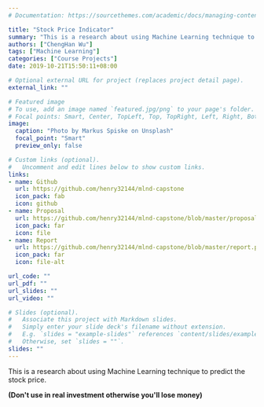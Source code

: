```yaml
---
# Documentation: https://sourcethemes.com/academic/docs/managing-content/

title: "Stock Price Indicator"
summary: "This is a research about using Machine Learning technique to predict the stock price."
authors: ["ChengHan Wu"]
tags: ["Machine Learning"]
categories: ["Course Projects"]
date: 2019-10-21T15:50:11+08:00

# Optional external URL for project (replaces project detail page).
external_link: ""

# Featured image
# To use, add an image named `featured.jpg/png` to your page's folder.
# Focal points: Smart, Center, TopLeft, Top, TopRight, Left, Right, BottomLeft, Bottom, BottomRight.
image:
  caption: "Photo by Markus Spiske on Unsplash"
  focal_point: "Smart"
  preview_only: false

# Custom links (optional).
#   Uncomment and edit lines below to show custom links.
links:
- name: Github
  url: https://github.com/henry32144/mlnd-capstone
  icon_pack: fab
  icon: github
- name: Proposal
  url: https://github.com/henry32144/mlnd-capstone/blob/master/proposal.pdf
  icon_pack: far
  icon: file
- name: Report
  url: https://github.com/henry32144/mlnd-capstone/blob/master/report.pdf
  icon_pack: far
  icon: file-alt

url_code: ""
url_pdf: ""
url_slides: ""
url_video: ""

# Slides (optional).
#   Associate this project with Markdown slides.
#   Simply enter your slide deck's filename without extension.
#   E.g. `slides = "example-slides"` references `content/slides/example-slides.md`.
#   Otherwise, set `slides = ""`.
slides: ""
---
```


This is a research about using Machine Learning technique to predict the stock price.

 **(Don't use in real investment otherwise you'll lose money)**